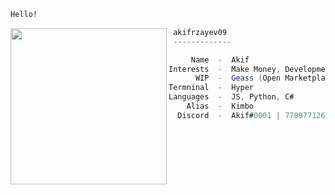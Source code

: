 ```bat
Hello!
```

<img align="left" src="https://media.discordapp.net/attachments/698136290964799519/955042828763942962/c09a317a87398aa7324b02a1455f3032.jpg" width="250" /> 

```csharp
 akifrzayev09
 -------------

     Name  -  Akif
Interests  -  Make Money, Development, Finance
      WIP  -  Geass (Open Marketplace)
Termninal  -  Hyper
Languages  -  JS, Python, C#
    Alias  -  Kimbo
  Discord  -  Akif#0001 | 778977126346391562
```
